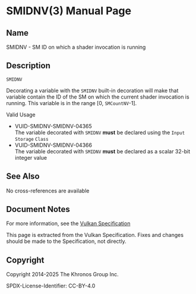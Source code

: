 # SMIDNV(3) Manual Page

## Name

SMIDNV - SM ID on which a shader invocation is running



## [](#_description)Description

`SMIDNV`

Decorating a variable with the `SMIDNV` built-in decoration will make that variable contain the ID of the SM on which the current shader invocation is running. This variable is in the range \[0, `SMCountNV`-1].

Valid Usage

- [](#VUID-SMIDNV-SMIDNV-04365)VUID-SMIDNV-SMIDNV-04365  
  The variable decorated with `SMIDNV` **must** be declared using the `Input` `Storage` `Class`
- [](#VUID-SMIDNV-SMIDNV-04366)VUID-SMIDNV-SMIDNV-04366  
  The variable decorated with `SMIDNV` **must** be declared as a scalar 32-bit integer value

## [](#_see_also)See Also

No cross-references are available

## [](#_document_notes)Document Notes

For more information, see the [Vulkan Specification](https://registry.khronos.org/vulkan/specs/latest/html/vkspec.html#SMIDNV)

This page is extracted from the Vulkan Specification. Fixes and changes should be made to the Specification, not directly.

## [](#_copyright)Copyright

Copyright 2014-2025 The Khronos Group Inc.

SPDX-License-Identifier: CC-BY-4.0